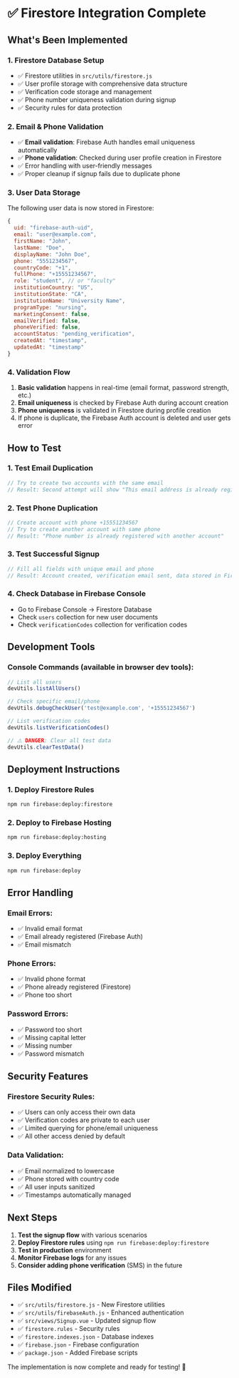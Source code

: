 # ✅ Firestore Integration Complete

## What's Been Implemented

### 1. **Firestore Database Setup**
- ✅ Firestore utilities in `src/utils/firestore.js`
- ✅ User profile storage with comprehensive data structure
- ✅ Verification code storage and management
- ✅ Phone number uniqueness validation during signup
- ✅ Security rules for data protection

### 2. **Email & Phone Validation**
- ✅ **Email validation**: Firebase Auth handles email uniqueness automatically
- ✅ **Phone validation**: Checked during user profile creation in Firestore
- ✅ Error handling with user-friendly messages
- ✅ Proper cleanup if signup fails due to duplicate phone

### 3. **User Data Storage**
The following user data is now stored in Firestore:
```javascript
{
  uid: "firebase-auth-uid",
  email: "user@example.com",
  firstName: "John",
  lastName: "Doe",
  displayName: "John Doe",
  phone: "5551234567",
  countryCode: "+1",
  fullPhone: "+15551234567",
  role: "student", // or "faculty"
  institutionCountry: "US",
  institutionState: "CA",
  institutionName: "University Name",
  programType: "nursing",
  marketingConsent: false,
  emailVerified: false,
  phoneVerified: false,
  accountStatus: "pending_verification",
  createdAt: "timestamp",
  updatedAt: "timestamp"
}
```

### 4. **Validation Flow**
1. **Basic validation** happens in real-time (email format, password strength, etc.)
2. **Email uniqueness** is checked by Firebase Auth during account creation
3. **Phone uniqueness** is validated in Firestore during profile creation
4. If phone is duplicate, the Firebase Auth account is deleted and user gets error

## How to Test

### 1. **Test Email Duplication**
```javascript
// Try to create two accounts with the same email
// Result: Second attempt will show "This email address is already registered"
```

### 2. **Test Phone Duplication**
```javascript
// Create account with phone +15551234567
// Try to create another account with same phone
// Result: "Phone number is already registered with another account"
```

### 3. **Test Successful Signup**
```javascript
// Fill all fields with unique email and phone
// Result: Account created, verification email sent, data stored in Firestore
```

### 4. **Check Database in Firebase Console**
- Go to Firebase Console → Firestore Database
- Check `users` collection for new user documents
- Check `verificationCodes` collection for verification codes

## Development Tools

### Console Commands (available in browser dev tools):
```javascript
// List all users
devUtils.listAllUsers()

// Check specific email/phone
devUtils.debugCheckUser('test@example.com', '+15551234567')

// List verification codes
devUtils.listVerificationCodes()

// ⚠️ DANGER: Clear all test data
devUtils.clearTestData()
```

## Deployment Instructions

### 1. Deploy Firestore Rules
```bash
npm run firebase:deploy:firestore
```

### 2. Deploy to Firebase Hosting
```bash
npm run firebase:deploy:hosting
```

### 3. Deploy Everything
```bash
npm run firebase:deploy
```

## Error Handling

### Email Errors:
- ✅ Invalid email format
- ✅ Email already registered (Firebase Auth)
- ✅ Email mismatch

### Phone Errors:
- ✅ Invalid phone format
- ✅ Phone already registered (Firestore)
- ✅ Phone too short

### Password Errors:
- ✅ Password too short
- ✅ Missing capital letter
- ✅ Missing number
- ✅ Password mismatch

## Security Features

### Firestore Security Rules:
- ✅ Users can only access their own data
- ✅ Verification codes are private to each user
- ✅ Limited querying for phone/email uniqueness
- ✅ All other access denied by default

### Data Validation:
- ✅ Email normalized to lowercase
- ✅ Phone stored with country code
- ✅ All user inputs sanitized
- ✅ Timestamps automatically managed

## Next Steps

1. **Test the signup flow** with various scenarios
2. **Deploy Firestore rules** using `npm run firebase:deploy:firestore`
3. **Test in production** environment
4. **Monitor Firebase logs** for any issues
5. **Consider adding phone verification** (SMS) in the future

## Files Modified

- ✅ `src/utils/firestore.js` - New Firestore utilities
- ✅ `src/utils/firebaseAuth.js` - Enhanced authentication
- ✅ `src/views/Signup.vue` - Updated signup flow
- ✅ `firestore.rules` - Security rules
- ✅ `firestore.indexes.json` - Database indexes
- ✅ `firebase.json` - Firebase configuration
- ✅ `package.json` - Added Firebase scripts

The implementation is now complete and ready for testing! 🎉
